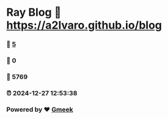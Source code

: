 # Ray Blog :link: https://a2lvaro.github.io/blog 
### :page_facing_up: [5](https://a2lvaro.github.io/blog/tag.html) 
### :speech_balloon: 0 
### :hibiscus: 5769 
### :alarm_clock: 2024-12-27 12:53:38 
### Powered by :heart: [Gmeek](https://github.com/Meekdai/Gmeek)
